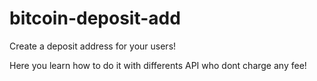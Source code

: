 # bitcoin-deposit-add
Create a deposit address for your users!

Here you learn how to do it with differents API who dont charge any fee!
